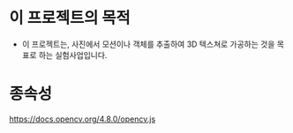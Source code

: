 # 이 프로젝트의 목적

- 이 프로젝트는, 사진에서 모션이나 객체를 추출하여 3D 텍스쳐로 가공하는 것을 목표로 하는 실험사업입니다. 

# 종속성
https://docs.opencv.org/4.8.0/opencv.js